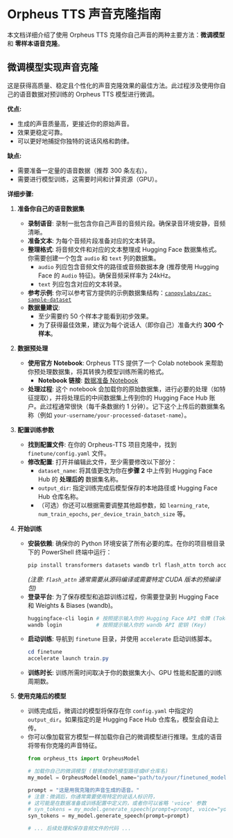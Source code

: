 # Orpheus TTS 声音克隆指南

本文档详细介绍了使用 Orpheus TTS 克隆你自己声音的两种主要方法：**微调模型** 和 **零样本语音克隆**。

## 微调模型实现声音克隆

这是获得高质量、稳定且个性化的声音克隆效果的最佳方法。此过程涉及使用你自己的语音数据对预训练的 Orpheus TTS 模型进行微调。

**优点:**
*   生成的声音质量高，更接近你的原始声音。
*   效果更稳定可靠。
*   可以更好地捕捉你独特的说话风格和韵律。

**缺点:**
*   需要准备一定量的语音数据（推荐 300 条左右）。
*   需要进行模型训练，这需要时间和计算资源（GPU）。

**详细步骤:**

1.  **准备你自己的语音数据集**
    *   **录制语音**: 录制一批包含你自己声音的音频片段。确保录音环境安静，音频清晰。
    *   **准备文本**: 为每个音频片段准备对应的文本转录。
    *   **整理格式**: 将音频文件和对应的文本整理成 Hugging Face 数据集格式。你需要创建一个包含 `audio` 和 `text` 列的数据集。
        *   `audio` 列应包含音频文件的路径或音频数据本身 (推荐使用 Hugging Face 的 `Audio` 特征)。确保音频采样率为 24kHz。
        *   `text` 列应包含对应的文本转录。
    *   **参考示例**: 你可以参考官方提供的示例数据集结构：[`canopylabs/zac-sample-dataset`](https://huggingface.co/datasets/canopylabs/zac-sample-dataset)
    *   **数据量建议**: 
        *   至少需要约 50 个样本才能看到初步效果。
        *   为了获得最佳效果，建议为每个说话人（即你自己）准备大约 **300 个样本**。

2.  **数据预处理**
    *   **使用官方 Notebook**: Orpheus TTS 提供了一个 Colab notebook 来帮助你预处理数据集，将其转换为模型训练所需的格式。
        *   **Notebook 链接**: [数据准备 Notebook](https://colab.research.google.com/drive/1wg_CPCA-MzsWtsujwy-1Ovhv-tn8Q1nD?usp=sharing)
    *   **处理过程**: 这个 notebook 会加载你的原始数据集，进行必要的处理（如特征提取），并将处理后的中间数据集上传到你的 Hugging Face Hub 账户。此过程通常很快（每千条数据约 1 分钟）。记下这个上传后的数据集名称（例如 `your-username/your-processed-dataset-name`）。

3.  **配置训练参数**
    *   **找到配置文件**: 在你的 Orpheus-TTS 项目克隆中，找到 `finetune/config.yaml` 文件。
    *   **修改配置**: 打开并编辑此文件，至少需要修改以下部分：
        *   `dataset_name`: 将其值更改为你在**步骤 2** 中上传到 Hugging Face Hub 的 **处理后的** 数据集名称。
        *   `output_dir`: 指定训练完成后模型保存的本地路径或 Hugging Face Hub 仓库名称。
        *   （可选）你还可以根据需要调整其他超参数，如 `learning_rate`, `num_train_epochs`, `per_device_train_batch_size` 等。

4.  **开始训练**
    *   **安装依赖**: 确保你的 Python 环境安装了所有必要的库。在你的项目根目录下的 PowerShell 终端中运行：
        ```powershell
        pip install transformers datasets wandb trl flash_attn torch accelerate
        ```
        *(注意: `flash_attn` 通常需要从源码编译或需要特定 CUDA 版本的预编译包)*
    *   **登录平台**: 为了保存模型和追踪训练过程，你需要登录到 Hugging Face 和 Weights & Biases (wandb)。
        ```powershell
        huggingface-cli login # 按照提示输入你的 Hugging Face API 令牌 (Token)
        wandb login           # 按照提示输入你的 wandb API 密钥 (Key)
        ```
    *   **启动训练**: 导航到 `finetune` 目录，并使用 `accelerate` 启动训练脚本。
        ```powershell
        cd finetune
        accelerate launch train.py
        ```
    *   **训练时长**: 训练所需时间取决于你的数据集大小、GPU 性能和配置的训练周期数。

5.  **使用克隆后的模型**
    *   训练完成后，微调过的模型将保存在你 `config.yaml` 中指定的 `output_dir`。如果指定的是 Hugging Face Hub 仓库名，模型会自动上传。
    *   你可以像加载官方模型一样加载你自己的微调模型进行推理。生成的语音将带有你克隆的声音特征。
        ```python
        from orpheus_tts import OrpheusModel
        
        # 加载你自己的微调模型 (替换成你的模型路径或HF仓库名)
        my_model = OrpheusModel(model_name="path/to/your/finetuned_model_directory_or_hf_repo") 
        
        prompt = "这是用我克隆的声音生成的语音。"
        # 注意：微调后，你通常需要使用特定的说话人标识符，
        # 这可能是在数据准备或训练配置中定义的，或者你可以省略 'voice' 参数
        # syn_tokens = my_model.generate_speech(prompt=prompt, voice="your_voice_id") 
        syn_tokens = my_model.generate_speech(prompt=prompt)
        
        # ... 后续处理和保存音频文件的代码 ...
        ```
